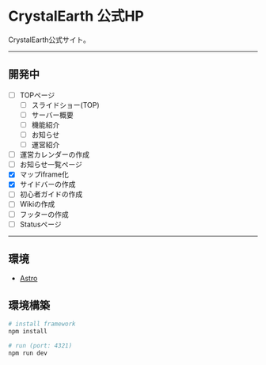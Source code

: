 # CrystalEarth 公式HP

CrystalEarth公式サイト。

---
## 開発中
- [ ] TOPページ
    - [ ] スライドショー(TOP) 
    - [ ] サーバー概要
    - [ ] 機能紹介
    - [ ] お知らせ
    - [ ] 運営紹介
- [ ] 運営カレンダーの作成
- [ ] お知らせ一覧ページ
- [x] マップiframe化
- [x] サイドバーの作成
- [ ] 初心者ガイドの作成
- [ ] Wikiの作成
- [ ] フッターの作成
- [ ] Statusページ
---

## 環境
- [Astro](https://astro.build/)

## 環境構築
```bash
# install framework
npm install

# run (port: 4321)
npm run dev
```
